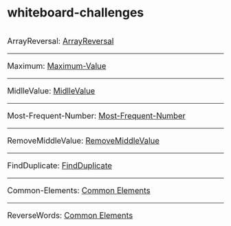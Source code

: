 # whiteboard-challenges

#

<p style="font-size: 18px;">
  ArrayReversal:
  <a href="./whiteboardchallenges-1/arrReversal/README.md">ArrayReversal</a>
</p>

---

<p style="font-size: 18px;">
  Maximum:
  <a href="./whiteboardchallenges-1/Maximum-Value/README.md">Maximum-Value</a>
</p>

---

<p style="font-size: 18px;">
  MidlleValue:
  <a href="./whiteboardchallenges-1/MidlleValue/README.md">MidlleValue</a>
</p>

---

<p style="font-size: 18px;">
  Most-Frequent-Number:
  <a href="./whiteboardchallenges-1/Most-Frequent-Number/README.md">Most-Frequent-Number</a>
</p>

---

<p style="font-size: 18px;">
  RemoveMiddleValue:
  <a href="./whiteboardchallenges-1/RemoveMiddleValue/README.md">RemoveMiddleValue</a>
</p>

---

<p style="font-size: 18px;">
  FindDuplicate:
  <a href="./Challenges/FindDuplicate/FindDuplicate/README.md">FindDuplicate</a>
</p>

---

<p style="font-size: 18px;">
  Common-Elements:
  <a href="./Challenges/Common-Elements/Common-Elements/README.md">Common Elements</a>
</p>

---

<p style="font-size: 18px;">
  ReverseWords:
  <a href="./Challenges/ConsoleApp1/ConsoleApp1/README.md">Common Elements</a>
</p>